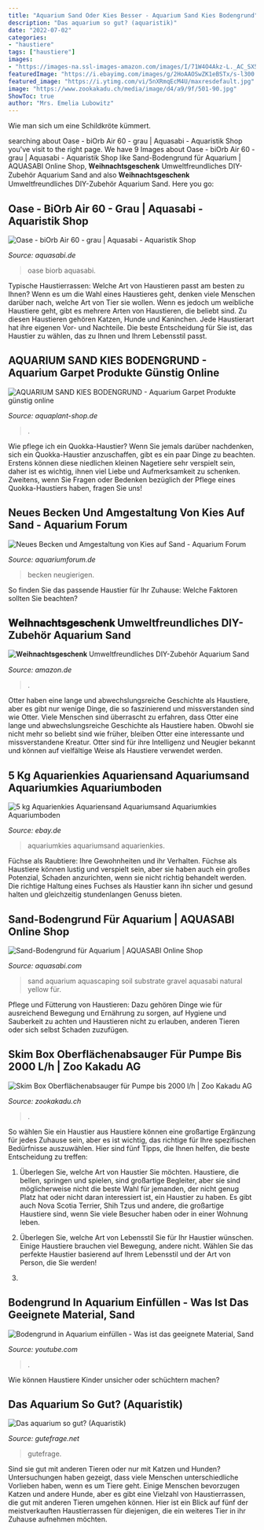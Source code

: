 ```yaml
---
title: "Aquarium Sand Oder Kies Besser - Aquarium Sand Kies Bodengrund"
description: "Das aquarium so gut? (aquaristik)"
date: "2022-07-02"
categories:
- "haustiere"
tags: ["haustiere"]
images:
- "https://images-na.ssl-images-amazon.com/images/I/71W4O4Akz-L._AC_SX569_.jpg"
featuredImage: "https://i.ebayimg.com/images/g/2HoAAOSwZK1eBSTx/s-l300.jpg"
featured_image: "https://i.ytimg.com/vi/5nXRmqEcM4U/maxresdefault.jpg"
image: "https://www.zookakadu.ch/media/image/d4/a9/9f/501-90.jpg"
ShowToc: true
author: "Mrs. Emelia Lubowitz"
---
```



Wie man sich um eine Schildkröte kümmert.

	

		
searching about Oase - biOrb Air 60 - grau | Aquasabi - Aquaristik Shop you've visit to the right page. We have 9 Images about Oase - biOrb Air 60 - grau | Aquasabi - Aquaristik Shop like Sand-Bodengrund für Aquarium | AQUASABI Online Shop, 𝐖𝐞𝐢𝐡𝐧𝐚𝐜𝐡𝐭𝐬𝐠𝐞𝐬𝐜𝐡𝐞𝐧𝐤 Umweltfreundliches DIY-Zubehör Aquarium Sand and also 𝐖𝐞𝐢𝐡𝐧𝐚𝐜𝐡𝐭𝐬𝐠𝐞𝐬𝐜𝐡𝐞𝐧𝐤 Umweltfreundliches DIY-Zubehör Aquarium Sand. Here you go:
		
    
## Oase - BiOrb Air 60 - Grau | Aquasabi - Aquaristik Shop

<img loading=lazy src="https://www.aquasabi.de/media/image/product/21714/lg/oase-biorb-air-60.jpg" onerror="this.onerror=null;this.src='https://tse1.mm.bing.net/th?id=OIP.LW9Fjj4hBsGfE5wDraek1AHaHa&amp;pid=15.1';" alt="Oase - biOrb Air 60 - grau | Aquasabi - Aquaristik Shop">

_Source: aquasabi.de_

>oase biorb aquasabi. 

	

Typische Haustierrassen: Welche Art von Haustieren passt am besten zu Ihnen?
Wenn es um die Wahl eines Haustieres geht, denken viele Menschen darüber nach, welche Art von Tier sie wollen. Wenn es jedoch um weibliche Haustiere geht, gibt es mehrere Arten von Haustieren, die beliebt sind. Zu diesen Haustieren gehören Katzen, Hunde und Kaninchen. Jede Haustierart hat ihre eigenen Vor- und Nachteile. Die beste Entscheidung für Sie ist, das Haustier zu wählen, das zu Ihnen und Ihrem Lebensstil passt.

    
## AQUARIUM SAND KIES BODENGRUND - Aquarium Garpet Produkte Günstig Online

<img loading=lazy src="https://aquaplant-shop.de/wp-content/uploads/2020/04/1724-2-600x600.jpg" onerror="this.onerror=null;this.src='https://tse3.mm.bing.net/th?id=OIP.n6_BUVOoHh8VFk-oV-RqFwHaHa&amp;pid=15.1';" alt="AQUARIUM SAND KIES BODENGRUND - Aquarium Garpet Produkte günstig online">

_Source: aquaplant-shop.de_

>. 

	

Wie pflege ich ein Quokka-Haustier?
Wenn Sie jemals darüber nachdenken, sich ein Quokka-Haustier anzuschaffen, gibt es ein paar Dinge zu beachten. Erstens können diese niedlichen kleinen Nagetiere sehr verspielt sein, daher ist es wichtig, ihnen viel Liebe und Aufmerksamkeit zu schenken. Zweitens, wenn Sie Fragen oder Bedenken bezüglich der Pflege eines Quokka-Haustiers haben, fragen Sie uns!

    
## Neues Becken Und Amgestaltung Von Kies Auf Sand - Aquarium Forum

<img loading=lazy src="https://www.aquariumforum.de/gallery/files/1/2/9/5/3/dsc01063-med.jpg" onerror="this.onerror=null;this.src='https://tse1.mm.bing.net/th?id=OIP.EYL7phPmvuxJvb2Ha3O4gwHaFj&amp;pid=15.1';" alt="Neues Becken und Amgestaltung von Kies auf Sand - Aquarium Forum">

_Source: aquariumforum.de_

>becken neugierigen. 

	

So finden Sie das passende Haustier für Ihr Zuhause: Welche Faktoren sollten Sie beachten?

    
## 𝐖𝐞𝐢𝐡𝐧𝐚𝐜𝐡𝐭𝐬𝐠𝐞𝐬𝐜𝐡𝐞𝐧𝐤 Umweltfreundliches DIY-Zubehör Aquarium Sand

<img loading=lazy src="https://images-na.ssl-images-amazon.com/images/I/71W4O4Akz-L._AC_SX569_.jpg" onerror="this.onerror=null;this.src='https://tse4.mm.bing.net/th?id=OIP.w38LzcTqDJlR896sDmm0YwHaHa&amp;pid=15.1';" alt="𝐖𝐞𝐢𝐡𝐧𝐚𝐜𝐡𝐭𝐬𝐠𝐞𝐬𝐜𝐡𝐞𝐧𝐤 Umweltfreundliches DIY-Zubehör Aquarium Sand">

_Source: amazon.de_

>. 

	

Otter haben eine lange und abwechslungsreiche Geschichte als Haustiere, aber es gibt nur wenige Dinge, die so faszinierend und missverstanden sind wie Otter.
Viele Menschen sind überrascht zu erfahren, dass Otter eine lange und abwechslungsreiche Geschichte als Haustiere haben. Obwohl sie nicht mehr so beliebt sind wie früher, bleiben Otter eine interessante und missverstandene Kreatur. Otter sind für ihre Intelligenz und Neugier bekannt und können auf vielfältige Weise als Haustiere verwendet werden.

    
## 5 Kg Aquarienkies Aquariensand Aquariumsand Aquariumkies Aquariumboden

<img loading=lazy src="https://i.ebayimg.com/images/g/2HoAAOSwZK1eBSTx/s-l300.jpg" onerror="this.onerror=null;this.src='https://tse1.mm.bing.net/th?id=OIP.ufaHcNQII-xwhyX1iwj7kAAAAA&amp;pid=15.1';" alt="5 kg Aquarienkies Aquariensand Aquariumsand Aquariumkies Aquariumboden">

_Source: ebay.de_

>aquariumkies aquariumsand aquarienkies. 

	

Füchse als Raubtiere: Ihre Gewohnheiten und ihr Verhalten.
Füchse als Haustiere können lustig und verspielt sein, aber sie haben auch ein großes Potenzial, Schaden anzurichten, wenn sie nicht richtig behandelt werden. Die richtige Haltung eines Fuchses als Haustier kann ihn sicher und gesund halten und gleichzeitig stundenlangen Genuss bieten.

    
## Sand-Bodengrund Für Aquarium | AQUASABI Online Shop

<img loading=lazy src="https://www.aquasabi.com/bilder/kategorien/aquarium-substrate-sand-gravel.jpg" onerror="this.onerror=null;this.src='https://tse4.mm.bing.net/th?id=OIP.SKEvMJrqTwpuOQLIffosVAHaCU&amp;pid=15.1';" alt="Sand-Bodengrund für Aquarium | AQUASABI Online Shop">

_Source: aquasabi.com_

>sand aquarium aquascaping soil substrate gravel aquasabi natural yellow für. 

	

Pflege und Fütterung von Haustieren: Dazu gehören Dinge wie für ausreichend Bewegung und Ernährung zu sorgen, auf Hygiene und Sauberkeit zu achten und Haustieren nicht zu erlauben, anderen Tieren oder sich selbst Schaden zuzufügen.

    
## Skim Box Oberflächenabsauger Für Pumpe Bis 2000 L/h | Zoo Kakadu AG

<img loading=lazy src="https://www.zookakadu.ch/media/image/d4/a9/9f/501-90.jpg" onerror="this.onerror=null;this.src='https://tse4.mm.bing.net/th?id=OIP.ZKiAUQD3QDotXeN2GmUJCQHaHa&amp;pid=15.1';" alt="Skim Box Oberflächenabsauger für Pumpe bis 2000 l/h | Zoo Kakadu AG">

_Source: zookakadu.ch_

>. 

	

So wählen Sie ein Haustier aus
Haustiere können eine großartige Ergänzung für jedes Zuhause sein, aber es ist wichtig, das richtige für Ihre spezifischen Bedürfnisse auszuwählen. Hier sind fünf Tipps, die Ihnen helfen, die beste Entscheidung zu treffen:
1. Überlegen Sie, welche Art von Haustier Sie möchten. Haustiere, die bellen, springen und spielen, sind großartige Begleiter, aber sie sind möglicherweise nicht die beste Wahl für jemanden, der nicht genug Platz hat oder nicht daran interessiert ist, ein Haustier zu haben. Es gibt auch Nova Scotia Terrier, Shih Tzus und andere, die großartige Haustiere sind, wenn Sie viele Besucher haben oder in einer Wohnung leben.

2. Überlegen Sie, welche Art von Lebensstil Sie für Ihr Haustier wünschen. Einige Haustiere brauchen viel Bewegung, andere nicht. Wählen Sie das perfekte Haustier basierend auf Ihrem Lebensstil und der Art von Person, die Sie werden!

3.

    
## Bodengrund In Aquarium Einfüllen - Was Ist Das Geeignete Material, Sand

<img loading=lazy src="https://i.ytimg.com/vi/5nXRmqEcM4U/maxresdefault.jpg" onerror="this.onerror=null;this.src='https://tse2.mm.bing.net/th?id=OIP.b28VPqzIKW9b6QxnbpP1ngHaEK&amp;pid=15.1';" alt="Bodengrund in Aquarium einfüllen - Was ist das geeignete Material, Sand">

_Source: youtube.com_

>. 

	

Wie können Haustiere Kinder unsicher oder schüchtern machen?

    
## Das Aquarium So Gut? (Aquaristik)

<img loading=lazy src="https://images.gutefrage.net/media/fragen/bilder/das-aquarium-so-gut/0_original.jpg?v=1321800345000" onerror="this.onerror=null;this.src='https://tse4.mm.bing.net/th?id=OIP.SzxnZ6LBhvu1v5f7WSpZ8QHaEK&amp;pid=15.1';" alt="Das aquarium so gut? (Aquaristik)">

_Source: gutefrage.net_

>gutefrage. 

	

Sind sie gut mit anderen Tieren oder nur mit Katzen und Hunden?
Untersuchungen haben gezeigt, dass viele Menschen unterschiedliche Vorlieben haben, wenn es um Tiere geht. Einige Menschen bevorzugen Katzen und andere Hunde, aber es gibt eine Vielzahl von Haustierrassen, die gut mit anderen Tieren umgehen können. Hier ist ein Blick auf fünf der meistverkauften Haustierrassen für diejenigen, die ein weiteres Tier in ihr Zuhause aufnehmen möchten.

